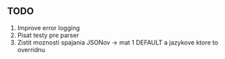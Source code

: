## TODO
1. Improve error logging
2. Pisat testy pre parser
3. Zistit moznosti spajania JSONov -> mat 1 DEFAULT a jazykove ktore to overridnu